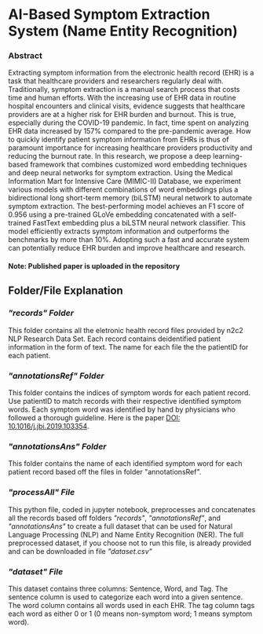# AI-Based Symptom Extraction System (Name Entity Recognition)
### Abstract
Extracting symptom information from the electronic health record (EHR) is a task that healthcare
providers and researchers regularly deal with. Traditionally, symptom extraction is a manual
search process that costs time and human efforts. With the increasing use of EHR data in routine
hospital encounters and clinical visits, evidence suggests that healthcare providers are at a higher
risk for EHR burden and burnout. This is true, especially during the COVID-19 pandemic. In
fact, time spent on analyzing EHR data increased by 157% compared to the pre-pandemic average.
How to quickly identify patient symptom information from EHRs is thus of paramount importance
for increasing healthcare providers productivity and reducing the burnout rate. In this research,
we propose a deep learning-based framework that combines customized word embedding
techniques and deep neural networks for symptom extraction. Using the Medical Information Mart
for Intensive Care (MIMIC-II) Database, we experiment various models with different
combinations of word embeddings plus a bidirectional long short-term memory (biLSTM) neural
network to automate symptom extraction. The best-performing model achieves an F1 score of
0.956 using a pre-trained GLoVe embedding concatenated with a self-trained FastText embedding
plus a biLSTM neural network classifier. This model efficiently extracts symptom information
and outperforms the benchmarks by more than 10%. Adopting such a fast and accurate system
can potentially reduce EHR burden and improve healthcare and research.

#### Note: Published paper is uploaded in the repository

## Folder/File Explanation
### _"records" Folder_
This folder contains all the eletronic health record files provided by n2c2 NLP Research Data Set. Each record contains deidentified patient information in the form of text. The name for each file the the patientID for each patient.

### _"annotationsRef" Folder_
This folder contains the indices of symptom words for each patient record. Use patientID to match records with their respective identified symptom words. Each symptom word was identified by hand by physicians who followed a thorough guideline. Here is the paper [DOI: 10.1016/j.jbi.2019.103354](https://www.sciencedirect.com/science/article/pii/S153204641930276X).

### _"annotationsAns" Folder_
This folder contains the name of each identified symptom word for each patient record based off the files in folder "annotationsRef". 

### _"processAll" File_
This python file, coded in jupyter notebook, preprocesses and concatenates all the records based off folders _"records"_, _"annotationsRef"_, and _"annotationsAns"_ to create a full dataset that can be used for Natural Language Processing (NLP) and Name Entity Recognition (NER). The full preprocessed dataset, if you choose not to run this file, is already provided and can be downloaded in file _"dataset.csv"_

### _"dataset" File_
This dataset contains three columns: Sentence, Word, and Tag. The sentence column is used to categorize each word into a given sentence. The word column contains all words used in each EHR. The tag column tags each word as either 0 or 1 (0 means non-symptom word; 1 means symptom word).

